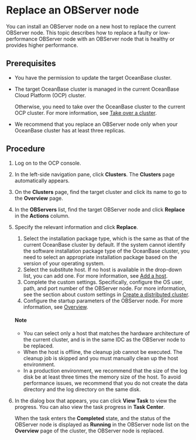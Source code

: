 # Replace an OBServer node

You can install an OBServer node on a new host to replace the current OBServer node. This topic describes how to replace a faulty or low-performance OBServer node with an OBServer node that is healthy or provides higher performance.

## Prerequisites

* You have the permission to update the target OceanBase cluster.

* The target OceanBase cluster is managed in the current OceanBase Cloud Platform (OCP) cluster.

  Otherwise, you need to take over the OceanBase cluster to the current OCP cluster. For more information, see [Take over a cluster](../300.manage-a-cluster/400.take-over-a-cluster.md).
  
* We recommend that you replace an OBServer node only when your OceanBase cluster has at least three replicas.

## Procedure

1. Log on to the OCP console.

2. In the left-side navigation pane, click **Clusters**. The **Clusters** page automatically appears.

3. On the **Clusters** page, find the target cluster and click its name to go to the **Overview** page.

4. In the **OBServers** list, find the target OBServer node and click **Replace** in the **Actions** column.

5. Specify the relevant information and click **Replace**.

   1. Select the installation package type, which is the same as that of the current OceanBase cluster by default. If the system cannot identify the software installation package type of the OceanBase cluster, you need to select an appropriate installation package based on the version of your operating system.
   2. Select the substitute host. If no host is available in the drop-down list, you can add one. For more information, see [Add a host](../../850.host-features/200.add-a-host.md).
   3. Complete the custom settings. Specifically, configure the OS user, path, and port number of the OBServer node. For more information, see the section about custom settings in [Create a distributed cluster](../200.create-a-cluster/100.create-a-distributed-cluster.md).
   4. Configure the startup parameters of the OBServer node. For more information, see [Overview](https://en.oceanbase.com/docs/common-oceanbase-database-10000000001103709).

   <main id="notice" type='explain'>
    <h4>Note</h4>
    <ul>
    <li>You can select only a host that matches the hardware architecture of the current cluster, and is in the same IDC as the OBServer node to be replaced. </li>
    <li>When the host is offline, the cleanup job cannot be executed. The cleanup job is skipped and you must manually clean up the host environment. </li>
    <li>In a production environment, we recommend that the size of the log disk be at least three times the memory size of the host. To avoid performance issues, we recommend that you do not create the data directory and the log directory on the same disk. </li>
    </ul>
   </main>

6. In the dialog box that appears, you can click **View Task** to view the progress. You can also view the task progress in **Task Center**.

   When the task enters the **Completed** state, and the status of the OBServer node is displayed as **Running** in the OBServer node list on the **Overview** page of the cluster, the OBServer node is replaced.

